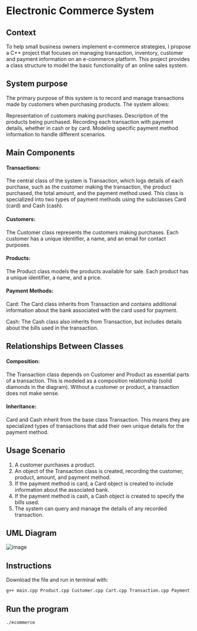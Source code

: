 # Electronic Commerce System

## Context
To help small business owners implement e-commerce strategies, I propose a C++ project that focuses on managing transaction, inventory, customer and payment information on an e-commerce platform. This project provides a class structure to model the basic functionality of an online sales system. 

## System purpose
The primary purpose of this system is to record and manage transactions made by customers when purchasing products. The system allows:

Representation of customers making purchases.
Description of the products being purchased.
Recording each transaction with payment details, whether in cash or by card.
Modeling specific payment method information to handle different scenarios.

## Main Components
#### Transactions: 
The central class of the system is Transaction, which logs details of each purchase, such as the customer making the transaction, the product purchased, the total amount, and the payment method used.
This class is specialized into two types of payment methods using the subclasses Card (card) and Cash (cash).
#### Customers:
The Customer class represents the customers making purchases. Each customer has a unique identifier, a name, and an email for contact purposes.
#### Products:
The Product class models the products available for sale. Each product has a unique identifier, a name, and a price.
#### Payment Methods:
Card: The Card class inherits from Transaction and contains additional information about the bank associated with the card used for payment.

Cash: The Cash class also inherits from Transaction, but includes details about the bills used in the transaction.

## Relationships Between Classes
#### Composition:
The Transaction class depends on Customer and Product as essential parts of a transaction. This is modeled as a composition relationship (solid diamonds in the diagram).
Without a customer or product, a transaction does not make sense.
#### Inheritance:
Card and Cash inherit from the base class Transaction. This means they are specialized types of transactions that add their own unique details for the payment method.

## Usage Scenario
1. A customer purchases a product.
2. An object of the Transaction class is created, recording the customer, product, amount, and payment method.
3. If the payment method is card, a Card object is created to include information about the associated bank.
4. If the payment method is cash, a Cash object is created to specify the bills used.
5. The system can query and manage the details of any recorded transaction.

## UML Diagram
![image](https://github.com/user-attachments/assets/bb76c6c5-9fbb-47fa-bb6e-db0b4344dc77)


## Instructions
Download the file and run in terminal with:
```bash
g++ main.cpp Product.cpp Customer.cpp Cart.cpp Transaction.cpp Payment.cpp 
```
## Run the program
```bash
./ecommerce
```
